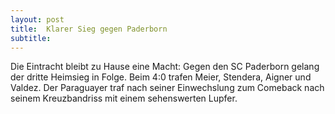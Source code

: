 ```yaml
---
layout: post
title:  Klarer Sieg gegen Paderborn
subtitle:  
---
```


Die Eintracht bleibt zu Hause eine Macht: Gegen den SC Paderborn gelang der dritte Heimsieg in Folge. Beim 4:0 trafen Meier, Stendera, Aigner und Valdez. Der Paraguayer traf nach seiner Einwechslung zum Comeback nach seinem Kreuzbandriss mit einem sehenswerten Lupfer. 


